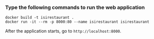 ### Type the following commands to run the web application

```
docker build -t isirestaurant .
docker run -it --rm -p 8000:80 --name isirestaurant isirestaurant
```

After the application starts, go to `http://localhost:8000`.
